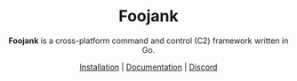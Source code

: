 <div align="center">
  <h1>Foojank</h1>

  <p>
    <strong>Foojank</strong> is a cross-platform command and control (C2) framework written in Go.
  </p>

  <p>
    <a href="https://foojank.com/docs/install">Installation</a> | <a href="https://foojank.com/docs">Documentation</a> | <a href="https://discord.gg/m7pDay4dSk">Discord</a>
  </p>
</div>
